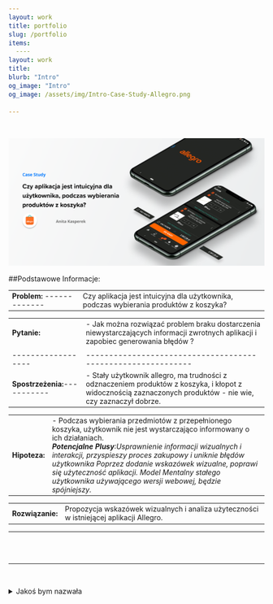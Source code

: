 ```yaml
---
layout: work
title: portfolio
slug: /portfolio
items:
  ----
layout: work
title: 
blurb: "Intro"
og_image: "Intro"
og_image: /assets/img/Intro-Case-Study-Allegro.png
      
---   
```

<br>

[![image-text markdown="1"](https://raw.githubusercontent.com/AnitakasperekUX/AnitakasperekUX.github.io/main/assets/img/tytul.png)](https://raw.githubusercontent.com/AnitakasperekUX/AnitakasperekUX.github.io/main/assets/img/tytul.png)
<br>


##Podstawowe Informacje:


|                            |                                                              |
| -------------------------- | ------------------------------------------------------------ |
| **Problem:** ------------- | Czy aplikacja jest intuicyjna dla użytkownika, podczas wybierania produktów z koszyka? |

|                            |                                                              |
| -------------------------- | ------------------------------------------------------------ |
| **Pytanie:**               | - Jak można rozwiązać problem braku dostarczenia niewystarczających informacji zwrotnych aplikacji i zapobiec generowania błędów ? |
|                    |                                                              |
| ------------------ | ------------------------------------------------------------ |
| **Spostrzeżenia:**----------- | - Stały użytkownik allegro, ma trudności z odznaczeniem produktów z koszyka, i kłopot z widocznością zaznaczonych produktów - nie wie, czy zaznaczył dobrze. |

|               |                                                              |
| ------------- | ------------------------------------------------------------ |
| **Hipoteza:** | - Podczas wybierania przedmiotów z przepełnionego koszyka, użytkownik nie jest wystarczająco informowany o ich działaniach. <br/>***Potencjalne Plusy**:Usprawnienie informacji wizualnych i interakcji, przyspieszy proces zakupowy i uniknie błędów użytkownika Poprzez dodanie wskazówek wizualne, poprawi się użyteczność aplikacji. Model Mentalny stałego użytkownika używającego wersji webowej, będzie spójniejszy.* |

|                  |                                                              |
| ---------------- | ------------------------------------------------------------ |
| **Rozwiązanie:** | Propozycja wskazówek wizualnych i analiza użyteczności w istniejącej aplikacji Allegro. |

---
 

<br>

<br>

---













<br></details>
<details><summary>Jakoś bym nazwała</summary>

